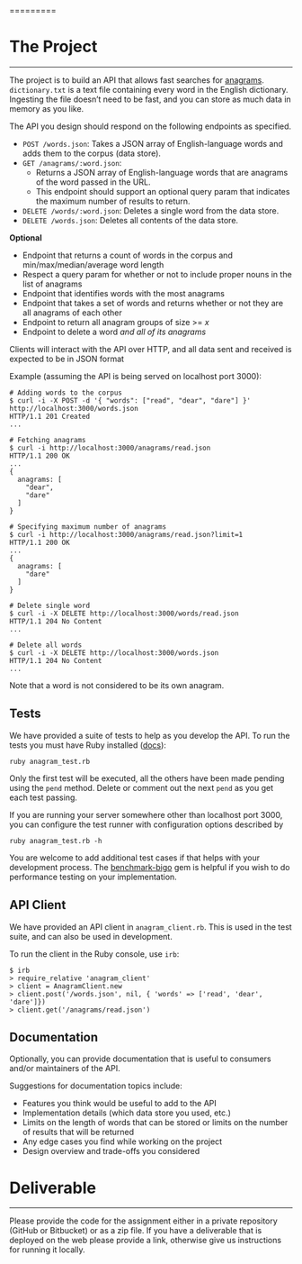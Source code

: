 
=========


# The Project 

---

The project is to build an API that allows fast searches for [anagrams](https://en.wikipedia.org/wiki/Anagram). `dictionary.txt` is a text file containing every word in the English dictionary. Ingesting the file doesn’t need to be fast, and you can store as much data in memory as you like.

The API you design should respond on the following endpoints as specified.

- `POST /words.json`: Takes a JSON array of English-language words and adds them to the corpus (data store).
- `GET /anagrams/:word.json`:
  - Returns a JSON array of English-language words that are anagrams of the word passed in the URL.
  - This endpoint should support an optional query param that indicates the maximum number of results to return.
- `DELETE /words/:word.json`: Deletes a single word from the data store.
- `DELETE /words.json`: Deletes all contents of the data store.


**Optional**
- Endpoint that returns a count of words in the corpus and min/max/median/average word length
- Respect a query param for whether or not to include proper nouns in the list of anagrams
- Endpoint that identifies words with the most anagrams
- Endpoint that takes a set of words and returns whether or not they are all anagrams of each other
- Endpoint to return all anagram groups of size >= *x*
- Endpoint to delete a word *and all of its anagrams*

Clients will interact with the API over HTTP, and all data sent and received is expected to be in JSON format

Example (assuming the API is being served on localhost port 3000):

```{bash}
# Adding words to the corpus
$ curl -i -X POST -d '{ "words": ["read", "dear", "dare"] }' http://localhost:3000/words.json
HTTP/1.1 201 Created
...

# Fetching anagrams
$ curl -i http://localhost:3000/anagrams/read.json
HTTP/1.1 200 OK
...
{
  anagrams: [
    "dear",
    "dare"
  ]
}

# Specifying maximum number of anagrams
$ curl -i http://localhost:3000/anagrams/read.json?limit=1
HTTP/1.1 200 OK
...
{
  anagrams: [
    "dare"
  ]
}

# Delete single word
$ curl -i -X DELETE http://localhost:3000/words/read.json
HTTP/1.1 204 No Content
...

# Delete all words
$ curl -i -X DELETE http://localhost:3000/words.json
HTTP/1.1 204 No Content
...
```

Note that a word is not considered to be its own anagram.


## Tests

We have provided a suite of tests to help as you develop the API. To run the tests you must have Ruby installed ([docs](https://www.ruby-lang.org/en/documentation/installation/)):

```{bash}
ruby anagram_test.rb
```

Only the first test will be executed, all the others have been made pending using the `pend` method. Delete or comment out the next `pend` as you get each test passing.

If you are running your server somewhere other than localhost port 3000, you can configure the test runner with configuration options described by

```{bash}
ruby anagram_test.rb -h
```

You are welcome to add additional test cases if that helps with your development process. The [benchmark-bigo](https://github.com/davy/benchmark-bigo) gem is helpful if you wish to do performance testing on your implementation.

## API Client

We have provided an API client in `anagram_client.rb`. This is used in the test suite, and can also be used in development.

To run the client in the Ruby console, use `irb`:

```{ruby}
$ irb
> require_relative 'anagram_client'
> client = AnagramClient.new
> client.post('/words.json', nil, { 'words' => ['read', 'dear', 'dare']})
> client.get('/anagrams/read.json')
```

## Documentation

Optionally, you can provide documentation that is useful to consumers and/or maintainers of the API.

Suggestions for documentation topics include:

- Features you think would be useful to add to the API
- Implementation details (which data store you used, etc.)
- Limits on the length of words that can be stored or limits on the number of results that will be returned
- Any edge cases you find while working on the project
- Design overview and trade-offs you considered


# Deliverable
---

Please provide the code for the assignment either in a private repository (GitHub or Bitbucket) or as a zip file. If you have a deliverable that is deployed on the web please provide a link, otherwise give us instructions for running it locally.
